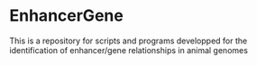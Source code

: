 # EnhancerGene
This is a repository for scripts and programs developped for the identification of enhancer/gene relationships in animal genomes
